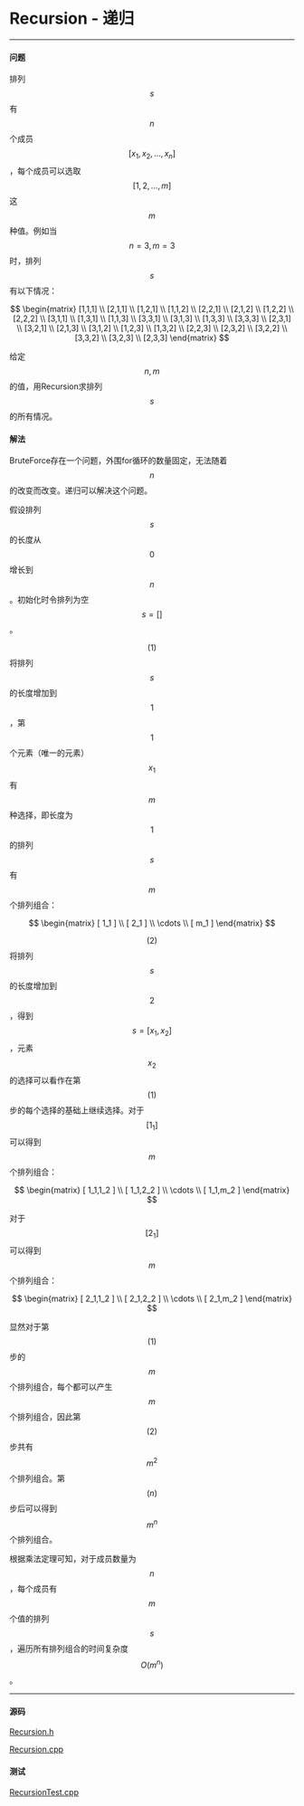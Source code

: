 <script type="text/javascript" src="https://cdnjs.cloudflare.com/ajax/libs/mathjax/2.7.1/MathJax.js?config=TeX-AMS-MML_HTMLorMML"></script>

# Recursion - 递归

--------

#### 问题

排列$$ s $$有$$ n $$个成员$$ [x_1,x_2, \dots ,x_n] $$，每个成员可以选取$$ [1,2, \dots ,m] $$这$$ m $$种值。例如当$$ n = 3, m = 3 $$时，排列$$ s $$有以下情况：

$$
\begin{matrix}
[1,1,1] \\
[2,1,1] \\
[1,2,1] \\
[1,1,2] \\
[2,2,1] \\
[2,1,2] \\
[1,2,2] \\
[2,2,2] \\
[3,1,1] \\
[1,3,1] \\
[1,1,3] \\
[3,3,1] \\
[3,1,3] \\
[1,3,3] \\
[3,3,3] \\
[2,3,1] \\
[3,2,1] \\
[2,1,3] \\
[3,1,2] \\
[1,2,3] \\
[1,3,2] \\
[2,2,3] \\
[2,3,2] \\
[3,2,2] \\
[3,3,2] \\
[3,2,3] \\
[2,3,3]
\end{matrix}
$$

给定$$ n, m $$的值，用Recursion求排列$$ s $$的所有情况。

#### 解法

BruteForce存在一个问题，外围for循环的数量固定，无法随着$$ n $$的改变而改变。递归可以解决这个问题。

假设排列$$ s $$的长度从$$ 0 $$增长到$$ n $$。初始化时令排列为空$$ s = [] $$。

$$ (1) $$ 将排列$$ s $$的长度增加到$$ 1 $$，第$$ 1 $$个元素（唯一的元素）$$ x_1 $$有$$ m $$种选择，即长度为$$ 1 $$的排列$$ s $$有$$ m $$个排列组合：

$$
\begin{matrix}
[ 1_1 ]  \\
[ 2_1 ]  \\
\cdots   \\
[ m_1 ]
\end{matrix}
$$

$$ (2) $$ 将排列$$ s $$的长度增加到$$ 2 $$，得到$$ s = [x_1,x_2] $$，元素$$ x_2 $$的选择可以看作在第$$ (1) $$步的每个选择的基础上继续选择。对于$$ [1_1] $$可以得到$$ m $$个排列组合：

$$
\begin{matrix}
[ 1_1,1_2 ]  \\
[ 1_1,2_2 ]  \\
\cdots       \\
[ 1_1,m_2 ]
\end{matrix}
$$

对于$$ [2_1] $$可以得到$$ m $$个排列组合：

$$
\begin{matrix}
[ 2_1,1_2 ]  \\
[ 2_1,2_2 ]  \\
\cdots       \\
[ 2_1,m_2 ]
\end{matrix}
$$

显然对于第$$ (1) $$步的$$ m $$个排列组合，每个都可以产生$$ m $$个排列组合，因此第$$ (2) $$步共有$$ m^2 $$个排列组合。第$$ (n) $$步后可以得到$$ m^n $$个排列组合。

根据乘法定理可知，对于成员数量为$$ n $$，每个成员有$$ m $$个值的排列$$ s $$，遍历所有排列组合的时间复杂度$$ O(m^n) $$。

--------

#### 源码

[Recursion.h](https://github.com/linrongbin16/Way-to-Algorithm/blob/master/src/Search/Recursion.h)

[Recursion.cpp](https://github.com/linrongbin16/Way-to-Algorithm/blob/master/src/Search/Recursion.cpp)

#### 测试

[RecursionTest.cpp](https://github.com/linrongbin16/Way-to-Algorithm/blob/master/src/Search/RecursionTest.cpp)
